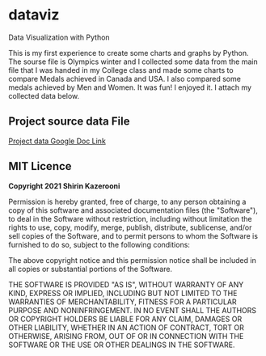 # dataviz
Data Visualization with Python

This is my first experience to create some charts and graphs by Python.
The sourse file is Olympics winter and I collected some data from the main file that I was  handed in my College class and made some charts to compare Medals achieved in Canada and USA. I also compared some medals achieved by Men and Women. It was fun! I enjoyed it. I attach my collected data below.

## Project source data File
[Project data Google Doc Link](https://docs.google.com/spreadsheets/d/13Kld4usv_V2EE7tAaF5XiJD4PSQnvU5tQHL2xMcq1To/edit?usp=sharing)

## MIT Licence

**Copyright 2021 Shirin Kazerooni**

Permission is hereby granted, free of charge, to any person obtaining a copy of this software and associated documentation files (the "Software"), to deal in the Software without restriction, including without limitation the rights to use, copy, modify, merge, publish, distribute, sublicense, and/or sell copies of the Software, and to permit persons to whom the Software is furnished to do so, subject to the following conditions:

The above copyright notice and this permission notice shall be included in all copies or substantial portions of the Software.

THE SOFTWARE IS PROVIDED "AS IS", WITHOUT WARRANTY OF ANY KIND, EXPRESS OR IMPLIED, INCLUDING BUT NOT LIMITED TO THE WARRANTIES OF MERCHANTABILITY, FITNESS FOR A PARTICULAR PURPOSE AND NONINFRINGEMENT. IN NO EVENT SHALL THE AUTHORS OR COPYRIGHT HOLDERS BE LIABLE FOR ANY CLAIM, DAMAGES OR OTHER LIABILITY, WHETHER IN AN ACTION OF CONTRACT, TORT OR OTHERWISE, ARISING FROM, OUT OF OR IN CONNECTION WITH THE SOFTWARE OR THE USE OR OTHER DEALINGS IN THE SOFTWARE.

